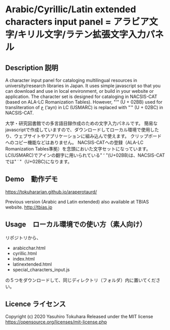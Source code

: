 Arabic/Cyrillic/Latin extended characters input panel = アラビア文字/キリル文字/ラテン拡張文字入力パネル
====
## Description 説明
A character input panel for cataloging multilingual resources in university/research libraries in Japan.
It uses simple javascript so that you can download and use in local environment, or build in your website or application.
The character set is designed for cataloging in NACSIS-CAT (based on ALA-LC Romanization Tables). However, "ʻ" (U + 02BB) used for transliteration of ع (‘ayn) in LC (USMARC) is replaced with "ʿ" (U + 02BC) in NACSIS-CAT.

大学・研究図書館での多言語目録作成のための文字入力パネルです。
簡易なjavascriptで作成していますので、ダウンロードしてローカル環境で使用したり、ウェブサイトやアプリケーションに組み込んで使えます。
クリップボードへのコピー機能などはありません。
NACSIS-CATへの登録（ALA-LC Romanization Tables準拠）を念頭においた文字セットになっています。LC(USMARC)でアインの翻字に用いられている" ʻ "(U+02BB)は、NACSIS-CATでは" ʿ "（U+02BC)になります。

## Demo　動作デモ
https://tokuhararian.github.io/araperotaurd/

Previous version (Arabic and Latin extended) also available at TBIAS website.
http://tbias.jp

## Usage　ローカル環境での使い方（素人向け）
リポジトリから、

- arabicchar.html  
- cyrillic.html  
- index.html  
- latinextended.html  
- special_characters_input.js    

の５つをダウンロードして、同じディレクトリ（フォルダ）内に置いてください。

## Licence ライセンス
Copyright (c) 2020 Yasuhiro Tokuhara
Released under the MIT license
https://opensource.org/licenses/mit-license.php
